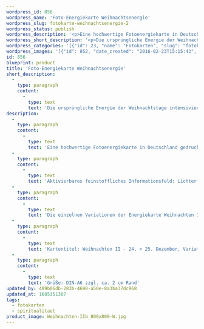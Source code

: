 ```yaml
---
wordpress_id: 856
wordpress_name: 'Foto-Energiekarte Weihnachtsenergie'
wordpress_slug: fotokarte-weihnachtsenergie-2
wordpress_status: publish
wordpress_description: '<p>Eine hochwertige Fotoenergiekarte in Deutschland gedruckt und in Handarbeit laminiert.  Sie ist in Postkartengröße (DIN-A6) gut zu transportieren und kann auch auf den Körper aufgelegt werden.</p><p>Aktivierbares feinstoffliches Informationsfeld: Lichterfest - Gottesenergie im Menschsein - Christusenergie: In der Zeit vom 24. bis 25. Dezember taucht ein Teil der Menschheit in ein besonderes Energiefeld ein, welches wir Weihnachten nennen. Dieses Energiefeld ist sehr lichtvoll, es beinhaltet all das, was wir in christlichem Sinne mit der Geburt Jesu verbinden. Es stellt für viele Menschen ein Hoffnungszeichen und einen Anker für Menschlichkeit und Spiritualität dar.<br />Die einzelnen Variationen der Energiekarte Weihnachten II möchten dieses lichtvolle Ereignis in einem jeden Jahr intensivieren und klären helfen. Die Bedeutung der Weihnacht für jeden Menschen kann individuell unterschiedlich rein und pur erfahren werden. Die Weihnachtstage können eine Quelle des eigenen, inneren Lichts und des Lichts auf der Erde insgesamt sein.</p><p>Kartentitel: Weihnachten II - 24. + 25. Dezember, Variation 2. Reihe: Weihnachten. Schwingung: Grün</p><p>Größe: DIN-A6 zzgl. ca. 2 cm Rand<br />Andere Formate sind individuell für Sie innerhalb weniger Tage herstellbar. Bitte kontaktieren Sie uns hierfür unter <a href="mailto:info@elvedenverlag.de">info@elvedenverlag.de</a>.</p><p><a href="https://my.feenbaum.de/anwendung-energiebilder-foto-laminiert/">Anwendungshinweise</a>      <a href="https://my.feenbaum.de/produktinformationen-fotokarten/">Produktinformationen</a></p>'
wordpress_short_description: '<p>Die ursprüngliche Energie der Weihnachtstage intensivieren</p>'
wordpress_categories: '[{"id": 23, "name": "Fotokarten", "slug": "fotokarten"}, {"id": 36, "name": "Spiritualit\u00e4t", "slug": "spiritualitaet"}]'
wordpress_images: '[{"id": 852, "date_created": "2016-02-23T15:15:42", "date_created_gmt": "2016-02-23T13:15:42", "date_modified": "2016-02-23T15:15:42", "date_modified_gmt": "2016-02-23T13:15:42", "src": "https://my.feenbaum.de/wp-content/uploads/2016/02/Weihnachten-IIb_800x800-W.jpg", "name": "Weihnachten-IIb_800x800-W", "alt": ""}]'
id: 856
blueprint: product
title: 'Foto-Energiekarte Weihnachtsenergie'
short_description:
  -
    type: paragraph
    content:
      -
        type: text
        text: 'Die ursprüngliche Energie der Weihnachtstage intensivieren'
description:
  -
    type: paragraph
    content:
      -
        type: text
        text: 'Eine hochwertige Fotoenergiekarte in Deutschland gedruckt und in Handarbeit laminiert.  Sie ist in Postkartengröße (DIN-A6) gut zu transportieren und kann auch auf den Körper aufgelegt werden.'
  -
    type: paragraph
    content:
      -
        type: text
        text: 'Aktivierbares feinstoffliches Informationsfeld: Lichterfest - Gottesenergie im Menschsein - Christusenergie: In der Zeit vom 24. bis 25. Dezember taucht ein Teil der Menschheit in ein besonderes Energiefeld ein, welches wir Weihnachten nennen. Dieses Energiefeld ist sehr lichtvoll, es beinhaltet all das, was wir in christlichem Sinne mit der Geburt Jesu verbinden. Es stellt für viele Menschen ein Hoffnungszeichen und einen Anker für Menschlichkeit und Spiritualität dar.'
  -
    type: paragraph
    content:
      -
        type: text
        text: 'Die einzelnen Variationen der Energiekarte Weihnachten II möchten dieses lichtvolle Ereignis in einem jeden Jahr intensivieren und klären helfen. Die Bedeutung der Weihnacht für jeden Menschen kann individuell unterschiedlich rein und pur erfahren werden. Die Weihnachtstage können eine Quelle des eigenen, inneren Lichts und des Lichts auf der Erde insgesamt sein.'
  -
    type: paragraph
    content:
      -
        type: text
        text: 'Kartentitel: Weihnachten II - 24. + 25. Dezember, Variation 2. Reihe: Weihnachten. Schwingung: Grün'
  -
    type: paragraph
    content:
      -
        type: text
        text: 'Größe: DIN-A6 zzgl. ca. 2 cm Rand'
updated_by: 489b06db-283b-4690-a50e-8a3ba37dc968
updated_at: 1685351307
tags:
  - fotokarten
  - spiritualitaet
product_image: Weihnachten-IIb_800x800-W.jpg
---
```

